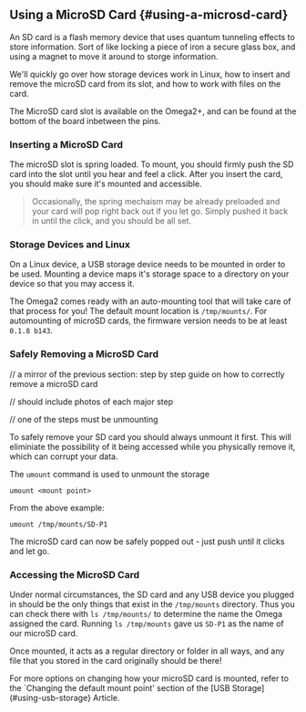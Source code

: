<!-- TODO: JAMES: please complete this article -->
<!-- Refer to the Using USB storage article for reference, this article should be similar -->

## Using a MicroSD Card {#using-a-microsd-card}
<!--
// introdution to the topic and article,
// give a small background on SD cards, how they're flash memory etc
// give an overview of what the article will cover:
//  - correctly inserting and removing the microSD card
//  - interacting with data on the microSD card
-->

An SD card is a flash memory device that uses quantum tunneling effects to store information. Sort of like locking a piece of iron a secure glass box, and using a magnet to move it around to storge information.

We'll quickly go over how storage devices work in Linux, how to insert and remove the microSD card from its slot, and how to work with files on the card.

The MicroSD card slot is available on the Omega2+, and can be found at the bottom of the board inbetween the pins. 

### Inserting a MicroSD Card
<!-- // this section should include a step by step guide on how to correctly plug in a microSD card into a Omega2+ that's on a Dock

// should include photos of each major step

// add a note saying that the microSD card will be automatically mounted, point to the Accessing the MicroSD card section below
-->

The microSD slot is spring loaded. To mount, you should firmly push the SD card into the slot until you hear and feel a click. After you insert the card, you should make sure it's mounted and accessible.

>Occasionally, the spring mechaism may be already preloaded and your card will pop right back out if you let go. Simply pushed it back in until the click, and you should be all set.



### Storage Devices and Linux
<!--
// explanation of how on linux, storage devices need to first be mounted in order to be used
// (can rip this part off from the USB Storage article, it might be a good idea to isolate that part of the article into its own markdown file and include it here and the usb storage article)
-->

On a Linux device, a USB storage device needs to be mounted in order to be used. Mounting a device maps it's storage space to a directory on your device so that you may access it.

The Omega2 comes ready with an auto-mounting tool that will take care of that process for you! The default mount location is `/tmp/mounts/`. For automounting of microSD cards, the firmware version needs to be at least `0.1.8 b143`.



### Safely Removing a MicroSD Card

// a mirror of the previous section: step by step guide on how to correctly remove a microSD card

// should include photos of each major step

// one of the steps must be unmounting

To safely remove your SD card you should always unmount it first. This will eliminiate the possibility of it being accessed while you physically remove it, which can corrupt your data.

The `umount` command is used to unmount the storage

```
umount <mount point>
```

From the above example:

```
umount /tmp/mounts/SD-P1
```

The microSD card can now be safely popped out - just push until it clicks and let go.



### Accessing the MicroSD Card
<!--
// see the usb storage article for reference:
// should outline:
//  - where the storage device gets mounted
//  - accessing the files 
-->
Under normal circumstances, the SD card and any USB device you plugged in should be the only things that exist in the `/tmp/mounts` directory. Thus you can check there with `ls /tmp/mounts/` to determine the name the Omega assigned the card. Running `ls /tmp/mounts` gave us `SD-P1` as the name of our microSD card.

Once mounted, it acts as a regular directory or folder in all ways, and any file that you stored in the card originally should be there!

For more options on changing how your microSD card is mounted, refer to the `Changing the default mount point' section of the [USB Storage](#using-usb-storage} Article.
